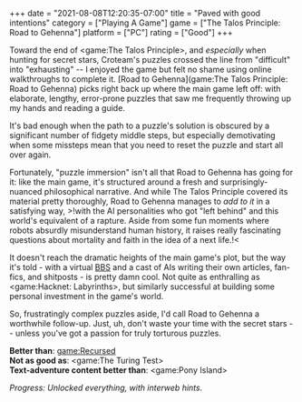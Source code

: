 +++
date = "2021-08-08T12:20:35-07:00"
title = "Paved with good intentions"
category = ["Playing A Game"]
game = ["The Talos Principle: Road to Gehenna"]
platform = ["PC"]
rating = ["Good"]
+++

Toward the end of <game:The Talos Principle>, and <i>especially</i> when hunting for secret stars, Croteam's puzzles crossed the line from "difficult" into "exhausting" -- I enjoyed the game but felt no shame using online walkthroughs to complete it.  [Road to Gehenna](game:The Talos Principle: Road to Gehenna) picks right back up where the main game left off: with elaborate, lengthy, error-prone puzzles that saw me frequently throwing up my hands and reading a guide.

It's bad enough when the path to a puzzle's solution is obscured by a significant number of fidgety middle steps, but especially demotivating when some missteps mean that you need to reset the puzzle and start all over again.

Fortunately, "puzzle immersion" isn't all that Road to Gehenna has going for it: like the main game, it's structured around a fresh and surprisingly-nuanced philosophical narrative.  And while The Talos Principle covered its material pretty thoroughly, Road to Gehenna manages to <i>add to it</i> in a satisfying way, >!with the AI personalities who got "left behind" and this world's equivalent of a rapture.  Aside from some fun moments where robots absurdly misunderstand human history, it raises really fascinating questions about mortality and faith in the idea of a next life.!<

It doesn't reach the dramatic heights of the main game's plot, but the way it's told - with a virtual <a href="https://en.wikipedia.org/wiki/Bulletin_board_system">BBS</a> and a cast of AIs writing their own articles, fan-fics, and shitposts - is pretty damn cool.  Not quite as enthralling as <game:Hacknet: Labyrinths>, but similarly successful at building some personal investment in the game's world.

So, frustratingly complex puzzles aside, I'd call Road to Gehenna a worthwhile follow-up.  Just, uh, don't waste your time with the secret stars -- unless you've got a passion for truly torturous puzzles.

<b>Better than</b>: <game:Recursed>  
<b>Not as good as</b>: <game:The Turing Test>  
<b>Text-adventure content better than</b>: <game:Pony Island>

<i>Progress: Unlocked everything, with interweb hints.</i>
